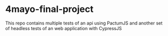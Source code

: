 # 4mayo-final-project
This repo contains multiple tests of an api using PactumJS and another set of headless tests of an web application with CypressJS
